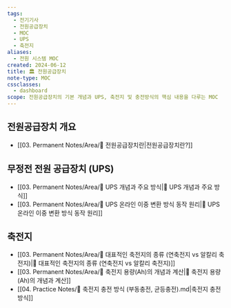 ```yaml
---
tags:
  - 전기기사
  - 전원공급장치
  - MOC
  - UPS
  - 축전지
aliases:
  - 전원 시스템 MOC
created: 2024-06-12
title: 🏛️ 전원공급장치
note-type: MOC
cssclasses:
  - dashboard
scope: 전원공급장치의 기본 개념과 UPS, 축전지 및 충전방식의 핵심 내용을 다루는 MOC
---
```


## 전원공급장치 개요
- [[03. Permanent Notes/Area/📝 전원공급장치란|전원공급장치란?]]

## 무정전 전원 공급장치 (UPS)
- [[03. Permanent Notes/Area/📝 UPS 개념과 주요 방식|📝 UPS 개념과 주요 방식]]
- [[03. Permanent Notes/Area/📝 UPS 온라인 이중 변환 방식 동작 원리|📝 UPS 온라인 이중 변환 방식 동작 원리]]

## 축전지
- [[03. Permanent Notes/Area/📝 대표적인 축전지의 종류 (연축전지 vs 알칼리 축전지)|📝 대표적인 축전지의 종류 (연축전지 vs 알칼리 축전지)]]
- [[03. Permanent Notes/Area/📝 축전지 용량(Ah)의 개념과 계산|📝 축전지 용량(Ah)의 개념과 계산]] 
-  [[04. Practice Notes/📝 축전지 충전 방식 (부동충전, 균등충전).md|축전지 충전 방식]]